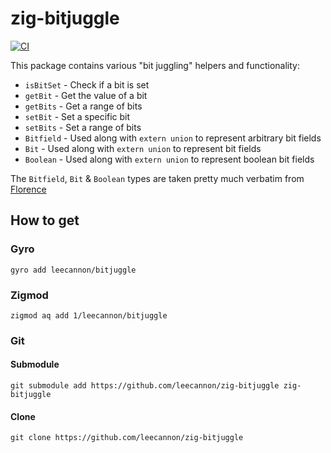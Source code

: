 # zig-bitjuggle

[![CI](https://github.com/leecannon/zig-bitjuggle/actions/workflows/main.yml/badge.svg?branch=master)](https://github.com/leecannon/zig-bitjuggle/actions/workflows/main.yml)

This package contains various "bit juggling" helpers and functionality:

- `isBitSet` - Check if a bit is set
- `getBit` - Get the value of a bit
- `getBits` - Get a range of bits
- `setBit` - Set a specific bit
- `setBits` - Set a range of bits
- `Bitfield` - Used along with `extern union` to represent arbitrary bit fields
- `Bit` - Used along with `extern union` to represent bit fields
- `Boolean` - Used along with `extern union` to represent boolean bit fields

The `Bitfield`, `Bit` & `Boolean` types are taken pretty much verbatim from [Florence](https://github.com/FlorenceOS/Florence/blob/master/lib/util/bitfields.zig)

## How to get

### Gyro

`gyro add leecannon/bitjuggle`

### Zigmod

`zigmod aq add 1/leecannon/bitjuggle`

### Git

#### Submodule

`git submodule add https://github.com/leecannon/zig-bitjuggle zig-bitjuggle`

#### Clone

`git clone https://github.com/leecannon/zig-bitjuggle`
